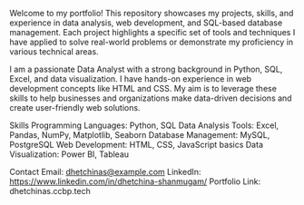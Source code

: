 Welcome to my portfolio! This repository showcases my projects, skills, and experience in data analysis, web development, and SQL-based database management. Each project highlights a specific set of tools and techniques I have applied to solve real-world problems or demonstrate my proficiency in various technical areas.

I am a passionate Data Analyst with a strong background in Python, SQL, Excel, and data visualization. I have hands-on experience in web development concepts like HTML and CSS. My aim is to leverage these skills to help businesses and organizations make data-driven decisions and create user-friendly web solutions.

Skills
Programming Languages: Python, SQL
Data Analysis Tools: Excel, Pandas, NumPy, Matplotlib, Seaborn
Database Management: MySQL, PostgreSQL
Web Development: HTML, CSS, JavaScript basics
Data Visualization: Power BI, Tableau

Contact
Email: dhetchinas@example.com
LinkedIn: https://www.linkedin.com/in/dhetchina-shanmugam/
Portfolio Link: dhetchinas.ccbp.tech
